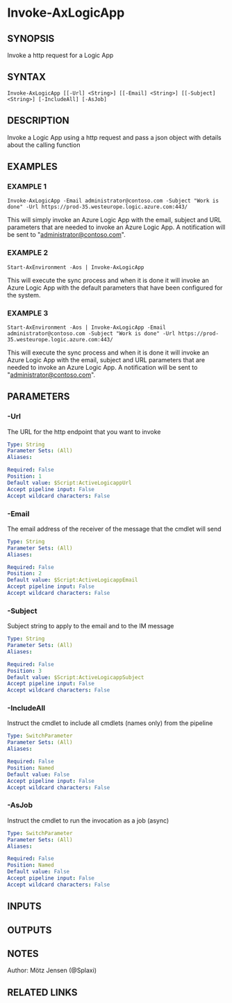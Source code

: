 ﻿---
external help file: ax2012.tools-help.xml
Module Name: ax2012.tools
online version:
schema: 2.0.0
---

# Invoke-AxLogicApp

## SYNOPSIS
Invoke a http request for a Logic App

## SYNTAX

```
Invoke-AxLogicApp [[-Url] <String>] [[-Email] <String>] [[-Subject] <String>] [-IncludeAll] [-AsJob]
```

## DESCRIPTION
Invoke a Logic App using a http request and pass a json object with details about the calling function

## EXAMPLES

### EXAMPLE 1
```
Invoke-AxLogicApp -Email administrator@contoso.com -Subject "Work is done" -Url https://prod-35.westeurope.logic.azure.com:443/
```

This will simply invoke an Azure Logic App with the email, subject and URL parameters that are needed to invoke an Azure Logic App.
A notification will be sent to "administrator@contoso.com".

### EXAMPLE 2
```
Start-AxEnvironment -Aos | Invoke-AxLogicApp
```

This will execute the sync process and when it is done it will invoke an Azure Logic App with the default parameters that have been configured for the system.

### EXAMPLE 3
```
Start-AxEnvironment -Aos | Invoke-AxLogicApp -Email administrator@contoso.com -Subject "Work is done" -Url https://prod-35.westeurope.logic.azure.com:443/
```

This will execute the sync process and when it is done it will invoke an Azure Logic App with the email, subject and URL parameters that are needed to invoke an Azure Logic App.
A notification will be sent to "administrator@contoso.com".

## PARAMETERS

### -Url
The URL for the http endpoint that you want to invoke

```yaml
Type: String
Parameter Sets: (All)
Aliases:

Required: False
Position: 1
Default value: $Script:ActiveLogicappUrl
Accept pipeline input: False
Accept wildcard characters: False
```

### -Email
The email address of the receiver of the message that the cmdlet will send

```yaml
Type: String
Parameter Sets: (All)
Aliases:

Required: False
Position: 2
Default value: $Script:ActiveLogicappEmail
Accept pipeline input: False
Accept wildcard characters: False
```

### -Subject
Subject string to apply to the email and to the IM message

```yaml
Type: String
Parameter Sets: (All)
Aliases:

Required: False
Position: 3
Default value: $Script:ActiveLogicappSubject
Accept pipeline input: False
Accept wildcard characters: False
```

### -IncludeAll
Instruct the cmdlet to include all cmdlets (names only) from the pipeline

```yaml
Type: SwitchParameter
Parameter Sets: (All)
Aliases:

Required: False
Position: Named
Default value: False
Accept pipeline input: False
Accept wildcard characters: False
```

### -AsJob
Instruct the cmdlet to run the invocation as a job (async)

```yaml
Type: SwitchParameter
Parameter Sets: (All)
Aliases:

Required: False
Position: Named
Default value: False
Accept pipeline input: False
Accept wildcard characters: False
```

## INPUTS

## OUTPUTS

## NOTES
Author: Mötz Jensen (@Splaxi)

## RELATED LINKS
